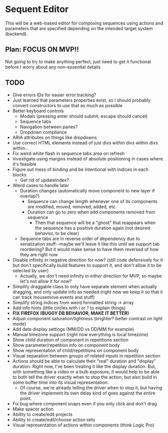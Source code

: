# Sequent Editor

This will be a web-based editor for composing sequences using actions and parameters that are specified depending on the intended target system (backend).

## Plan: FOCUS ON MVP!!

Not going to try to make anything perfect, just need to get it functional before I worry about any non-essential details

## TODO

- Give errors IDs for easier error tracking?
- Just learned that parameters properties exist, so I should probably convert constructors to use that as much as possible
- Better keyboard controls
  - Modals (pressing enter should submit, escape should cancel)
  - Sequence tabs
  - Navigation between panes?
  - Dropdown compliance
- ARIA attributes on things like dropdowns
- Use correct HTML elements instead of just divs within divs within divs within...
- Fix weird white flash in sequence tabs area on refresh
- Investigate using margins instead of absolute positioning in cases where it's feasible
- Figure out mess of binding and be intentional with indices in each blocks
  - Get rid of updateIndex?
- Weird cases to handle later
  - Duration changes (automatically move component to new layer if overlap?)
    - Sequence can change length whenever one of its components are modified, moved, removed, added, etc.
    - Duration can go to zero when add components removed from sequence
      - Then that sequence will be a "ghost" that reappears when the sequence has a positive duration again (not desired behavior, to be clear)
  - Sequence tabs are in reverse order of dependency due to serialization stuff--maybe we'll leave it like this until we support tab reordering? But it would make sense to have them reversed of how they are right now
- Disable infinity in negative direction for now? (still code defensively for it but don't specifically build features to support it, and don't allow it to be selected by user)
  - Actually, we don't need infinity in *either* direction for MVP, so maybe let's not allow it for now?
- Simplify draggable class to only have separate element when actually dragging, and only update info as needed (right now we keep it so that it can track mousemove events and stuff)
- Simplify string indices from weird formatted string -> array
- Add info hints (little circles with i or ? to explain things)
- **FIX FIREFOX (BUGGY DB BEHAVIOR; MAKE IT BETTER)**
- Adjust component saturation/lightness (brighter? better contrast on light mode)
- Add date display settings (MM/DD vs DD/MM for example)
- Manual timezone support (right now everything is local timezone)
- Show child duration of component in repetitions section
- Show parameter/repetition info on component body
- Show representation of child/repetitions on component body
- Visual separation between groups of related inputs in repetition section
- Actions should be able to calculate their "real" duration and "display" duration. Right now, I've been treating it like the display duration. But, with something like a video or a bulb exposure, it would help to be able to both tell the driver exactly when to stop the action, but also build in some buffer time into its visual representation.
  - Of course, we're already telling the driver when to stop it, but having the driver implement its own delay kind of goes against the entire point.
- Fix bug where component snaps even if you only click and don't drag
- Make spacer action
- Ability to create/edit projects
- Ability to create/edit/choose action sets
- Visual representation of actions within components (think Logic Pro)